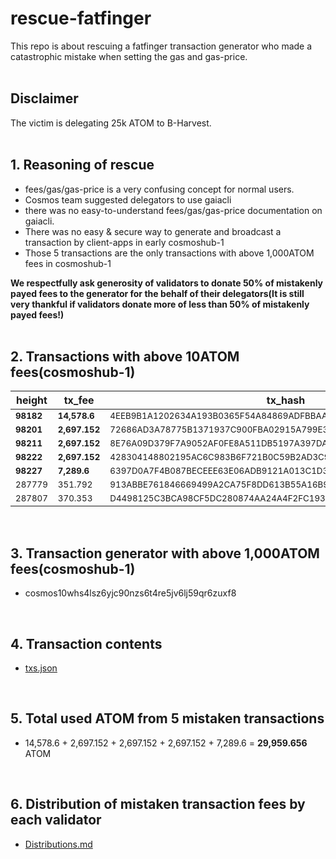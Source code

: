 # rescue-fatfinger

This repo is about rescuing a fatfinger transaction generator who made a catastrophic mistake when setting the gas and gas-price.
<br />
<br />


## Disclaimer

The victim is delegating 25k ATOM to B-Harvest.
<br />
<br />


## 1. Reasoning of rescue

- fees/gas/gas-price is a very confusing concept for normal users.
- Cosmos team suggested delegators to use gaiacli
- there was no easy-to-understand fees/gas/gas-price documentation on gaiacli.
- There was no easy & secure way to generate and broadcast a transaction by client-apps in early cosmoshub-1
- Those 5 transactions are the only transactions with above 1,000ATOM fees in cosmoshub-1

**We respectfully ask generosity of validators to donate 50% of mistakenly payed fees to the generator for the behalf of their delegators(It is still very thankful if validators donate more of less than 50% of mistakenly payed fees!)**
<br />
<br />


## 2. Transactions with above 10ATOM fees(cosmoshub-1)

height | tx_fee | tx_hash | tx_generator
--- | --- | --- | ---
<sub>**98182**</sub> | <sub>**14,578.6**</sub> | <sub>4EEB9B1A1202634A193B0365F54A84869ADFBBAAA94F30F01DB599725F1ED034</sub> | <sub>cosmos10whs4lsz6yjc90nzs6t4re5jv6lj59qr6zuxf8</sub>
<sub>**98201**</sub> | <sub>**2,697.152**</sub> | <sub>72686AD3A78775B1371937C900FBA02915A799E3763ADB35013F7A614E6596B4</sub> | <sub>cosmos10whs4lsz6yjc90nzs6t4re5jv6lj59qr6zuxf8</sub>
<sub>**98211**</sub> | <sub>**2,697.152**</sub> | <sub>8E76A09D379F7A9052AF0FE8A511DB5197A397DA0D4FF53C9982B4A51B6E40DB</sub> | <sub>cosmos10whs4lsz6yjc90nzs6t4re5jv6lj59qr6zuxf8</sub> 
<sub>**98222**</sub> | <sub>**2,697.152**</sub> | <sub>428304148802195AC6C983B6F721B0C59B2AD3C99B7E03410510601D2A6F716B</sub> | <sub>cosmos10whs4lsz6yjc90nzs6t4re5jv6lj59qr6zuxf8</sub> 
<sub>**98227**</sub> | <sub>**7,289.6**</sub> | <sub>6397D0A7F4B087BECEEE63E06ADB9121A013C1D3B0F8F361D52F515798F024D4</sub> | <sub>cosmos10whs4lsz6yjc90nzs6t4re5jv6lj59qr6zuxf8</sub>
<sub>287779</sub> | <sub>351.792</sub> | <sub>913ABBE761846669499A2CA75F8DD613B55A16B9522CCB703F76D08DDEA9413D</sub> | <sub>cosmos1eh6l0lzaw29rvkwt5wcazhddhfuq4qt8jyq8q6</sub>
<sub>287807</sub> | <sub>370.353</sub> | <sub>D4498125C3BCA98CF5DC280874AA24A4F2FC19314E46E784258935039D2A6942</sub> | <sub>cosmos1eh6l0lzaw29rvkwt5wcazhddhfuq4qt8jyq8q6</sub>


<br />


## 3. Transaction generator with above 1,000ATOM fees(cosmoshub-1)

- cosmos10whs4lsz6yjc90nzs6t4re5jv6lj59qr6zuxf8
<br />



## 4. Transaction contents

- [txs.json](https://github.com/b-harvest/rescue-fatfinger/blob/master/txs.json)
<br />

## 5. Total used ATOM from 5 mistaken transactions

- 14,578.6 + 2,697.152 + 2,697.152 + 2,697.152 + 7,289.6 = **29,959.656** ATOM
<br />

## 6. Distribution of mistaken transaction fees by each validator

- [Distributions.md](https://github.com/b-harvest/rescue-fatfinger/blob/master/Distribution.md)
